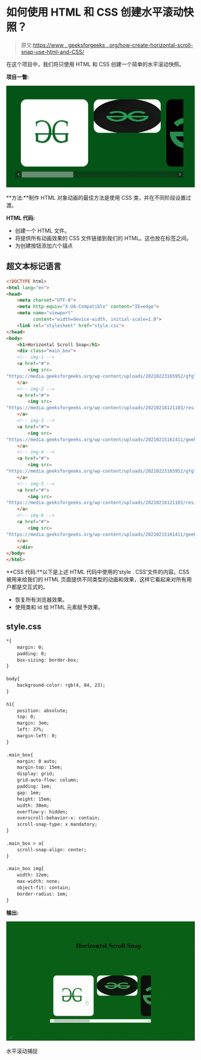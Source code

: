 # 如何使用 HTML 和 CSS 创建水平滚动快照？

> 原文:[https://www . geeksforgeeks . org/how-create-horizontal-scroll-snap-use-html-and-CSS/](https://www.geeksforgeeks.org/how-to-create-horizontal-scroll-snap-using-html-and-css/)

在这个项目中，我们将只使用 HTML 和 CSS 创建一个简单的水平滚动快照。

**项目一瞥:**

![](img/3a9d784a2dedf684396ea5c69bfc10dc.png)

**方法:**制作 HTML 对象动画的最佳方法是使用 CSS 类，并在不同阶段设置过渡。

**HTML 代码:**

*   创建一个 HTML 文件。
*   将提供所有动画效果的 CSS 文件链接到我们的 HTML。这也放在标签之间。
*   为创建按钮添加六个锚点 

## 超文本标记语言

```html
<!DOCTYPE html>
<html lang="en">
<head>
    <meta charset="UTF-8">
    <meta http-equiv="X-UA-Compatible" content="IE=edge">
    <meta name="viewport" 
          content="width=device-width, initial-scale=1.0">   
    <link rel="stylesheet" href="style.css">
</head>
<body>
    <h1>Horizontal Scroll Snap</h1>
    <div class="main_box">
    <!-- img-1 -->
    <a href="#">
        <img src=
"https://media.geeksforgeeks.org/wp-content/uploads/20210223165952/gfglogo.png">
    </a>
    <!-- img-2 -->
    <a href="#">
        <img src=
"https://media.geeksforgeeks.org/wp-content/uploads/20210218121103/resize16136304481344613575img2-300x150.jpg">
    </a>
    <!-- img-3 -->
    <a href="#">
        <img src=
"https://media.geeksforgeeks.org/wp-content/uploads/20210215161411/geeksforgeeksremovebgpreview-300x300.jpg">
    </a>
    <!-- img-4 -->
    <a href="#">
        <img src=
"https://media.geeksforgeeks.org/wp-content/uploads/20210223165952/gfglogo.png">
    </a>
    <!-- img-5 -->
    <a href="#">
        <img src=
"https://media.geeksforgeeks.org/wp-content/uploads/20210218121103/resize16136304481344613575img2-300x150.jpg">
    </a>
    <!-- img-6 -->
    <a href="#">
        <img src=
"https://media.geeksforgeeks.org/wp-content/uploads/20210215161411/geeksforgeeksremovebgpreview-300x300.jpg">
    </a>
    </div>
</body>
</html>
```

**CSS 代码:**以下是上述 HTML 代码中使用的‘style . CSS’文件的内容。CSS 被用来给我们的 HTML 页面提供不同类型的动画和效果，这样它看起来对所有用户都是交互式的。

*   恢复所有浏览器效果。
*   使用类和 id 给 HTML 元素赋予效果。

## style.css

```html
*{
    margin: 0;
    padding: 0;
    box-sizing: border-box;
}

body{
    background-color: rgb(4, 84, 23);
}

h1{
    position: absolute;
    top: 0;
    margin: 3em;
    left: 37%;
    margin-left: 0;
}

.main_box{
    margin: 0 auto;
    margin-top: 15em;
    display: grid;
    grid-auto-flow: column;
    padding: 1em;
    gap: 1em;
    height: 15em;
    width: 30em;
    overflow-y: hidden;
    overscroll-behavior-x: contain;
    scroll-snap-type: x mandatory;
}

.main_box > a{
    scroll-snap-align: center;
}

.main_box img{
    width: 12em;
    max-width: none;
    object-fit: contain;
    border-radius: 1em;
}
```

**输出:**

![](img/3c2145ca2ee4af945f1ec73f457daa36.png)

水平滚动捕捉
